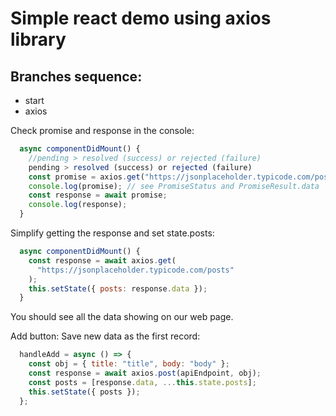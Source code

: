 # Simple react demo using axios library

## Branches sequence:
- start
- axios


Check promise and response in the console:
```javascript
  async componentDidMount() {
    //pending > resolved (success) or rejected (failure)
    pending > resolved (success) or rejected (failure)
    const promise = axios.get("https://jsonplaceholder.typicode.com/posts");
    console.log(promise); // see PromiseStatus and PromiseResult.data
    const response = await promise;
    console.log(response);
  }
```

Simplify getting the response and set state.posts:
```javascript
  async componentDidMount() {
    const response = await axios.get(
      "https://jsonplaceholder.typicode.com/posts"
    );
    this.setState({ posts: response.data });
  }
```
You should see all the data showing on our web page.

Add button: Save new data as the first record:
```javascript
  handleAdd = async () => {
    const obj = { title: "title", body: "body" };
    const response = await axios.post(apiEndpoint, obj);
    const posts = [response.data, ...this.state.posts];
    this.setState({ posts });
  };
```

```javascript

```

```javascript

```

```javascript

```

```javascript

```

```javascript

```

```javascript

```







